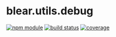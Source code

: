 # blear.utils.debug

[![npm module][npm-img]][npm-url]
[![build status][travis-img]][travis-url]
[![coverage][coveralls-img]][coveralls-url]

[travis-img]: https://img.shields.io/travis/blearjs/blear.utils.debug/master.svg?style=flat-square
[travis-url]: https://travis-ci.org/blearjs/blear.utils.debug

[npm-img]: https://img.shields.io/npm/v/blear.utils.debug.svg?style=flat-square
[npm-url]: https://www.npmjs.com/package/blear.utils.debug

[coveralls-img]: https://img.shields.io/coveralls/blearjs/blear.utils.debug/master.svg?style=flat-square
[coveralls-url]: https://coveralls.io/github/blearjs/blear.utils.debug?branch=master

